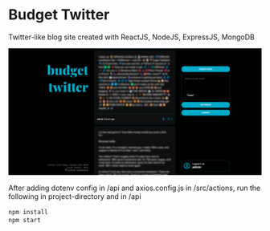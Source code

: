 # Budget Twitter

Twitter-like blog site created with ReactJS, NodeJS, ExpressJS, MongoDB

![ss](screenshot.png)

After adding dotenv config in /api and axios.config.js in /src/actions, run the following in project-directory and in /api

```
npm install
npm start
```
